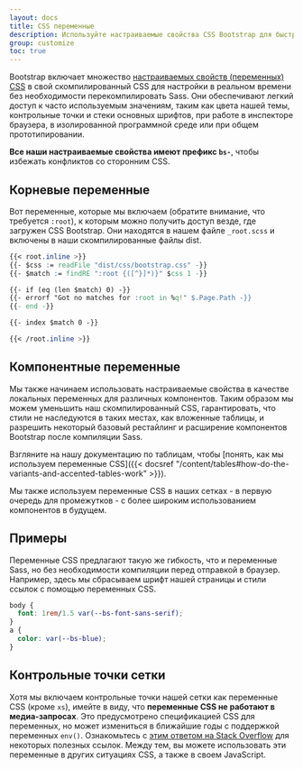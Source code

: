 ```yaml
---
layout: docs
title: CSS переменные
description: Используйте настраиваемые свойства CSS Bootstrap для быстрого и перспективного проектирования и разработки.
group: customize
toc: true
---
```


Bootstrap включает множество [настраиваемых свойств (переменных) CSS](https://developer.mozilla.org/en-US/docs/Web/CSS/Using_CSS_custom_properties) в свой скомпилированный CSS для настройки в реальном времени без необходимости перекомпилировать Sass. Они обеспечивают легкий доступ к часто используемым значениям, таким как цвета нашей темы, контрольные точки и стеки основных шрифтов, при работе в инспекторе браузера, в изолированной программной среде или при общем прототипировании.

**Все наши настраиваемые свойства имеют префикс `bs-`**, чтобы избежать конфликтов со сторонним CSS.

## Корневые переменные

Вот переменные, которые мы включаем (обратите внимание, что требуется `:root`), к которым можно получить доступ везде, где загружен CSS Bootstrap. Они находятся в нашем файле `_root.scss` и включены в наши скомпилированные файлы dist.

```css
{{< root.inline >}}
{{- $css := readFile "dist/css/bootstrap.css" -}}
{{- $match := findRE ":root {([^}]*)}" $css 1 -}}

{{- if (eq (len $match) 0) -}}
{{- errorf "Got no matches for :root in %q!" $.Page.Path -}}
{{- end -}}

{{- index $match 0 -}}

{{< /root.inline >}}
```

## Компонентные переменные

Мы также начинаем использовать настраиваемые свойства в качестве локальных переменных для различных компонентов. Таким образом мы можем уменьшить наш скомпилированный CSS, гарантировать, что стили не наследуются в таких местах, как вложенные таблицы, и разрешить некоторый базовый рестайлинг и расширение компонентов Bootstrap после компиляции Sass.

Взгляните на нашу документацию по таблицам, чтобы [понять, как мы используем переменные CSS]({{< docsref "/content/tables#how-do-the-variants-and-accented-tables-work" >}}).

Мы также используем переменные CSS в наших сетках - в первую очередь для промежутков - с более широким использованием компонентов в будущем.

## Примеры

Переменные CSS предлагают такую же гибкость, что и переменные Sass, но без необходимости компиляции перед отправкой в браузер. Например, здесь мы сбрасываем шрифт нашей страницы и стили ссылок с помощью переменных CSS.

```css
body {
  font: 1rem/1.5 var(--bs-font-sans-serif);
}
a {
  color: var(--bs-blue);
}
```

## Контрольные точки сетки

Хотя мы включаем контрольные точки нашей сетки как переменные CSS (кроме `xs`), имейте в виду, что **переменные CSS не работают в медиа-запросах**. Это предусмотрено спецификацией CSS для переменных, но может измениться в ближайшие годы с поддержкой переменных `env()`. Ознакомьтесь с [этим ответом на Stack Overflow](https://stackoverflow.com/a/47212942) для некоторых полезных ссылок. Между тем, вы можете использовать эти переменные в других ситуациях CSS, а также в своем JavaScript.

